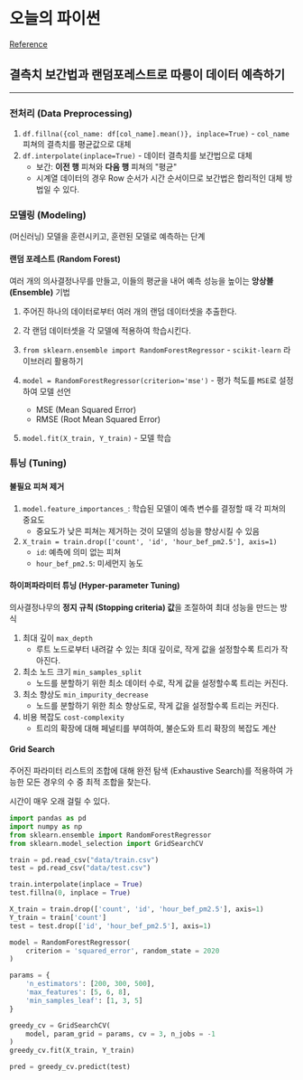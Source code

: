 # 오늘의 파이썬
[Reference](https://dacon.io/competitions/open/235698/overview/description)

## 결측치 보간법과 랜덤포레스트로 따릉이 데이터 예측하기
---
### 전처리 (Data Preprocessing)
1. `df.fillna({col_name: df[col_name].mean()}, inplace=True)` - `col_name` 피쳐의 결측치를 평균값으로 대체
2. `df.interpolate(inplace=True)` - 데이터 결측치를 보간법으로 대체
    - 보간: **이전 행** 피쳐와 **다음 행** 피쳐의 "평균"
    - 시계열 데이터의 경우 Row 순서가 시간 순서이므로 보간법은 합리적인 대체 방법일 수 있다.

### 모델링 (Modeling)
(머신러닝) 모델을 훈련시키고, 훈련된 모델로 예측하는 단계

#### 랜덤 포레스트 (Random Forest)
여러 개의 의사결정나무를 만들고, 이들의 평균을 내어 예측 성능을 높이는 **앙상블 (Ensemble)** 기법
1. 주어진 하나의 데이터로부터 여러 개의 랜덤 데이터셋을 추출한다.
2. 각 랜덤 데이터셋을 각 모델에 적용하여 학습시킨다.

1. `from sklearn.ensemble import RandomForestRegressor` - `scikit-learn` 라이브러리 활용하기
2. `model = RandomForestRegressor(criterion='mse')` - 평가 척도를 `MSE`로 설정하여 모델 선언
    - MSE (Mean Squared Error)
    - RMSE (Root Mean Squared Error)
3. `model.fit(X_train, Y_train)` - 모델 학습

### 튜닝 (Tuning)
#### 불필요 피쳐 제거
1. `model.feature_importances_`: 학습된 모델이 예측 변수를 결정할 때 각 피쳐의 중요도
    - 중요도가 낮은 피쳐는 제거하는 것이 모델의 성능을 향상시킬 수 있음
2. `X_train = train.drop(['count', 'id', 'hour_bef_pm2.5'], axis=1)`
    - `id`: 예측에 의미 없는 피쳐
    - `hour_bef_pm2.5`: 미세먼지 농도

#### 하이퍼파라미터 튜닝 (Hyper-parameter Tuning)
의사결정나무의 **정지 규칙 (Stopping criteria) 값**을 조절하여 최대 성능을 만드는 방식
1. 최대 깊이 `max_depth`
    - 루트 노드로부터 내려갈 수 있는 최대 깊이로, 작게 값을 설정할수록 트리가 작아진다.
2. 최소 노드 크기 `min_samples_split`
    - 노드를 분할하기 위한 최소 데이터 수로, 작게 값을 설정할수록 트리는 커진다.
3. 최소 향상도 `min_impurity_decrease`
    - 노드를 분할하기 위한 최소 향상도로, 작게 값을 설정할수록 트리는 커진다.
4. 비용 복잡도 `cost-complexity`
    - 트리의 확장에 대해 페널티를 부여하여, 불순도와 트리 확장의 복잡도 계산

#### Grid Search
주어진 파라미터 리스트의 조합에 대해 완전 탐색 (Exhaustive Search)를 적용하여 가능한 모든 경우의 수 중 최적 조합을 찾는다.

시간이 매우 오래 걸릴 수 있다.

```python
import pandas as pd
import numpy as np
from sklearn.ensemble import RandomForestRegressor
from sklearn.model_selection import GridSearchCV

train = pd.read_csv("data/train.csv")
test = pd.read_csv("data/test.csv")

train.interpolate(inplace = True)
test.fillna(0, inplace = True)

X_train = train.drop(['count', 'id', 'hour_bef_pm2.5'], axis=1)
Y_train = train['count']
test = test.drop(['id', 'hour_bef_pm2.5'], axis=1)

model = RandomForestRegressor(
    criterion = 'squared_error', random_state = 2020
)

params = {
    'n_estimators': [200, 300, 500],
    'max_features': [5, 6, 8],
    'min_samples_leaf': [1, 3, 5]
}

greedy_cv = GridSearchCV(
    model, param_grid = params, cv = 3, n_jobs = -1
)
greedy_cv.fit(X_train, Y_train)

pred = greedy_cv.predict(test)

```

